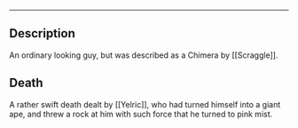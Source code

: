 --------------------------------------------------------------------------------
## Description
An ordinary looking guy, but was described as a Chimera by [[Scraggle]].

## Death
A rather swift death dealt by [[Yelric]], who had turned himself into a giant ape, and threw a rock at him with such force that he turned to pink mist. 